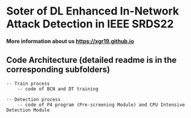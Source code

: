 # Soter of DL Enhanced In-Network Attack Detection in IEEE SRDS22 
#### More information about us https://xgr19.github.io  

## Code Architecture (detailed readme is in the corresponding subfolders)

```
-- Train process
	-- code of BCN and DT training
		
-- Detection process
	-- code of P4 program (Pre-screening Module) and CPU Intensive Detection Module

```
